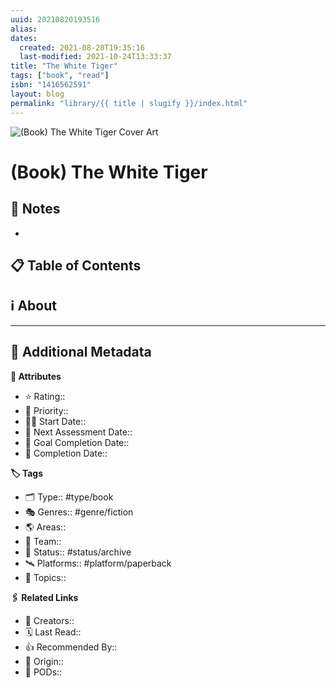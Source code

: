 ```yaml
---
uuid: 20210820193516
alias:
dates:
  created: 2021-08-20T19:35:16
  last-modified: 2021-10-24T13:33:37
title: "The White Tiger"
tags: ["book", "read"]
isbn: "1416562591"
layout: blog
permalink: "library/{{ title | slugify }}/index.html"
---
```


![(Book) The White Tiger Cover Art](https://covers.openlibrary.org/b/isbn/1416562591-M.jpg)

# (Book) The White Tiger

## 📝 Notes

-

## 📋 Table of Contents

## ℹ️ About

---

## 📇 Additional Metadata

**🧰 Attributes**

- ⭐ Rating::
- 🚩 Priority::
- 🏃‍♂️ Start Date::
- 👀 Next Assessment Date::
- 🎯 Goal Completion Date::
- 📆 Completion Date::

**🏷 Tags**

- 🗂 Type:: #type/book
- 🎭 Genres:: #genre/fiction
- 🌎 Areas::
- 🙌 Team::
- 🏁 Status:: #status/archive
- 🛰 Platforms:: #platform/paperback
- 💬 Topics::

**🖇️ Related Links**

- 👤 Creators::
- 🗓️ Last Read::
- 👍 Recommended By::
- 🔮 Origin::
- 🚀 PODs::
